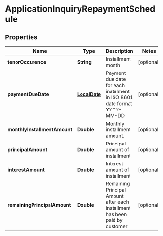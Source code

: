 # ApplicationInquiryRepaymentSchedule

## Properties
Name | Type | Description | Notes
------------ | ------------- | ------------- | -------------
**tenorOccurence** | **String** | Installment month |  [optional]
**paymentDueDate** | [**LocalDate**](LocalDate.md) | Payment due date for each instalment in ISO 8601 date format YYYY-MM-DD |  [optional]
**monthlyInstallmentAmount** | **Double** | Monthly installment amount. |  [optional]
**principalAmount** | **Double** | Principal amount of installment |  [optional]
**interestAmount** | **Double** | Interest amount of installment |  [optional]
**remainingPrincipalAmount** | **Double** | Remaining Principal Amount after each installment has been paid by customer |  [optional]
